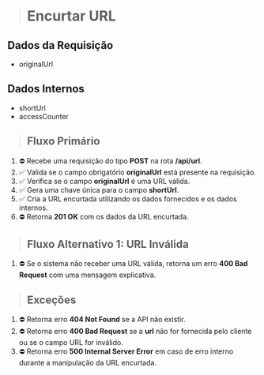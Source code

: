 ># Encurtar URL

## Dados da Requisição
- originalUrl

## Dados Internos
- shortUrl
- accessCounter

>## Fluxo Primário
1. ⛔️ Recebe uma requisição do tipo **POST** na rota **/api/url**.
2. ✅ Valida se o campo obrigatório **originalUrl** está presente na requisição.
3. ✅ Verifica se o campo **originalUrl** é uma URL válida.
4. ✅ Gera uma chave única para o campo **shortUrl**.
5. ✅ Cria a URL encurtada utilizando os dados fornecidos e os dados internos.
6. ⛔️ Retorna **201 OK** com os dados da URL encurtada.

>## Fluxo Alternativo 1: URL Inválida
1. ⛔️ Se o sistema não receber uma URL válida, retorna um erro **400 Bad Request** com uma mensagem explicativa.

>## Exceções
1. ⛔️ Retorna erro **404 Not Found** se a API não existir.
2. ⛔️ Retorna erro **400 Bad Request** se a **url** não for fornecida pelo cliente ou se o campo URL for inválido.
3. ⛔️ Retorna erro **500 Internal Server Error** em caso de erro interno durante a manipulação da URL encurtada.
